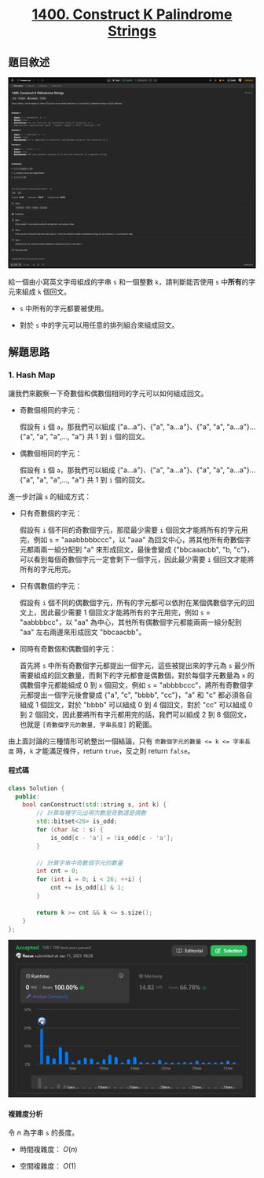 # <center> [1400. Construct K Palindrome Strings](https://leetcode.com/problems/construct-k-palindrome-strings/description/) </center>

## 題目敘述

[![](https://raw.githubusercontent.com/reese60525/ForPicGo/main/ForPicGo/Pictures/202501111049339.png)](https://raw.githubusercontent.com/reese60525/ForPicGo/main/ForPicGo/Pictures/202501111049339.png)

給一個由小寫英文字母組成的字串 `s` 和一個整數 `k`，請判斷能否使用 `s` 中**所有**的字元來組成 `k` 個回文。

- `s` 中所有的字元都要被使用。

- 對於 `s` 中的字元可以用任意的排列組合來組成回文。

## 解題思路

### 1. Hash Map

讓我們來觀察一下奇數個和偶數個相同的字元可以如何組成回文。

- 奇數個相同的字元：

  假設有 `i` 個 `a`，那我們可以組成 {"a...a"}、{"a", "a...a"}、{"a", "a", "a...a"}...{"a", "a", "a",..., "a"} 共 1 到 `i` 個的回文。

- 偶數個相同的字元：

  假設有 `i` 個 `a`，那我們可以組成 {"a...a"}、{"a", "a...a"}、{"a", "a", "a...a"}...{"a", "a", "a",..., "a"} 共 1 到 `i` 個的回文。

進一步討論 `s` 的組成方式：

- 只有奇數個的字元：

    假設有 `i` 個不同的奇數個字元，那麼最少需要 `i` 個回文才能將所有的字元用完，例如 `s` = "aaabbbbbccc"，以 "aaa" 為回文中心，將其他所有奇數個字元都兩兩一組分配到 "a" 來形成回文，最後會變成 {"bbcaaacbb", "b, "c"}，可以看到每個奇數個字元一定會剩下一個字元，因此最少需要 `i` 個回文才能將所有的字元用完。

- 只有偶數個的字元：

    假設有 `i` 個不同的偶數個字元，所有的字元都可以依附在某個偶數個字元的回文上，因此最少需要 1 個回文才能將所有的字元用完，例如 `s` = "aabbbbcc"，以 "aa" 為中心，其他所有偶數個字元都能兩兩一組分配到 "aa" 左右兩邊來形成回文 "bbcaacbb"。

- 同時有奇數個和偶數個的字元：

    首先將 `s` 中所有奇數個字元都提出一個字元，這些被提出來的字元為 `s` 最少所需要組成的回文數量，而剩下的字元都會是偶數個，對於每個字元數量為 `x` 的偶數個字元都能組成 0 到 `x` 個回文，例如 `s` = "abbbbccc"，將所有奇數個字元都提出一個字元後會變成 {"a", "c", "bbbb", "cc"}，"a" 和 "c" 都必須各自組成 1 個回文，對於 "bbbb" 可以組成 0 到 4 個回文，對於 "cc" 可以組成 0 到 2 個回文，因此要將所有字元都用完的話，我們可以組成 2 到 8 個回文，也就是 `[奇數個字元的數量, 字串長度]` 的範圍。

由上面討論的三種情形可統整出一個結論，只有 `奇數個字元的數量 <= k <= 字串長度` 時，`k` 才能滿足條件，return `true`，反之則 return `false`。

#### 程式碼

```cpp {.line-numbers}
class Solution {
  public:
    bool canConstruct(std::string s, int k) {
        // 計算每種字元出現次數是奇數還是偶數
        std::bitset<26> is_odd;
        for (char &c : s) {
            is_odd[c - 'a'] = !is_odd[c - 'a'];
        }

        // 計算字串中奇數個字元的數量
        int cnt = 0;
        for (int i = 0; i < 26; ++i) {
            cnt += is_odd[i] & 1;
        }

        return k >= cnt && k <= s.size();
    }
};
```

[![](https://raw.githubusercontent.com/reese60525/ForPicGo/main/ForPicGo/Pictures/202501111142434.png)](https://raw.githubusercontent.com/reese60525/ForPicGo/main/ForPicGo/Pictures/202501111142434.png)

#### 複雜度分析

令 $n$ 為字串 `s` 的長度。

- 時間複雜度： $O(n)$

- 空間複雜度： $O(1)$
